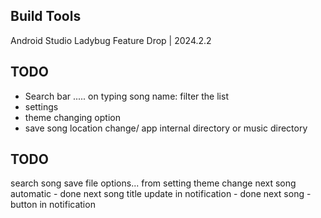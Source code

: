 ## Build Tools
Android Studio Ladybug Feature Drop | 2024.2.2

## TODO 
 - Search bar ..... on typing song name:  filter the list
 - settings
 - theme changing option
 - save song location change/ app internal directory or music directory

## TODO
search song
save file options... from setting
theme change
next song automatic - done
next song title update in notification - done
next song - button in notification